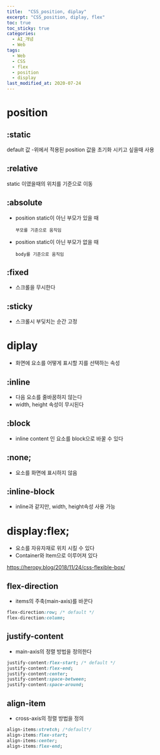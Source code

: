 ```yaml
---
title:  "CSS_position, diplay"
excerpt: "CSS_position, diplay, flex"
toc: true
toc_sticky: true
categories:
  - AI_개념
  - Web
tags:
  - Web
  - CSS
  - flex
  - position
  - display
last_modified_at: 2020-07-24
---
```


# position

## :static 
default 값
-위에서 적용된 position 값을 초기화 시키고 싶을때 사용

## :relative 
static 이였을때의 위치를 기준으로 이동

## :absolute
* position static이 아닌 부모가 있을 때 

      부모를 기준으로 움직임

* position static이 아닌 부모가 없을 때

      body를 기준으로 움직임

## :fixed

* 스크롤을 무시한다
  
## :sticky

* 스크롤시 부딪치는 순간 고정


# diplay 
* 화면에 요소를 어떻게 표시할 지를 선택하는 속성

## :inline

* 다음 요소를 줄바꿈하지 않는다
* width, height 속성이 무시된다

## :block

* inline content 인 요소를 block으로 바꿀 수 있다

## :none;

* 요소를 화면에 표시하지 않음

## :inline-block
* inline과 같지만, width, height속성 사용 가능

# display:flex;
* 요소를 자유자재로 위치 시킬 수 있다
* Container와 Item으로 이루어져 있다

https://heropy.blog/2018/11/24/css-flexible-box/

## flex-direction
* items의 주축(main-axis)를 바꾼다

```css
flex-direction:row; /* default */
flex-direction:column;
```

## justify-content
* main-axis의 정렬 방법을 정의한다

```css
justify-content:flex-start; /* default */
justify-content:flex-end;
justify-content:center;
justify-content:space-between;
justify-content:space-around;
```

## align-item
* cross-axis의 정렬 방법을 정의

```css
align-items:stretch; /*default*/
align-items:flex-start;
align-items:center;
align-items:flex-end;
```
